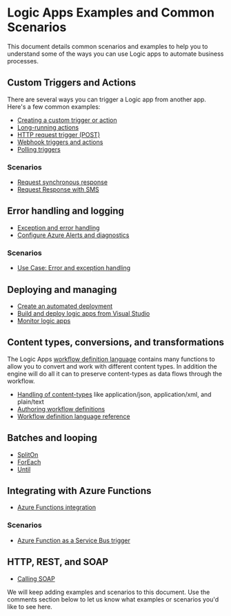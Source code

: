 <properties
   pageTitle="Logic Apps Examples and Scenarios | Microsoft Azure"
   description="See common Logic apps examples and learn how to implement common scenarios"
   services="logic-apps"
   documentationCenter=".net,nodejs,java"
   authors="jeffhollan"
   manager="erikre"
   editor=""/>

<tags
   ms.service="logic-apps"
   ms.devlang="multiple"
   ms.topic="article"
   ms.tgt_pltfrm="na"
   ms.workload="integration"
   ms.date="10/18/2016"
   ms.author="jehollan"/>

# Logic Apps Examples and Common Scenarios

This document details common scenarios and examples to help you to understand some of the ways you can use Logic apps to automate business processes. 

## Custom Triggers and Actions

There are several ways you can trigger a Logic app from another app. Here's a few common examples:

- [Creating a custom trigger or action](app-service-logic-create-api-app.md)
- [Long-running actions](app-service-logic-create-api-app.md)
- [HTTP request trigger (POST)](app-service-logic-http-endpoint.md)
- [Webhook triggers and actions](app-service-logic-create-api-app.md)
- [Polling triggers](app-service-logic-create-api-app.md)

### Scenarios

- [Request synchronous response](app-service-logic-http-endpoint.md)
- [Request Response with SMS](https://channel9.msdn.com/Blogs/Windows-Azure/Azure-Logic-Apps-Walkthrough-Webhook-Functions-and-an-SMS-Bot)

## Error handling and logging

- [Exception and error handling](app-service-logic-exception-handling.md)
- [Configure Azure Alerts and diagnostics](app-service-logic-monitor-your-logic-apps.md)

### Scenarios

- [Use Case: Error and exception handling](app-service-logic-scenario-error-and-exception-handling.md)

## Deploying and managing

- [Create an automated deployment](app-service-logic-create-deploy-template.md)
- [Build and deploy logic apps from Visual Studio](app-service-logic-deploy-from-vs.md)
- [Monitor logic apps](app-service-logic-monitor-your-logic-apps.md)

## Content types, conversions, and transformations

The Logic Apps [workflow definition language](http://aka.ms/logicappsdocs) contains many functions to allow you to convert and work with different content types.  In addition the engine will do all it can to preserve content-types as data flows through the workflow.

- [Handling of content-types](app-service-logic-content-type.md) like application/json, application/xml, and plain/text
- [Authoring workflow definitions](app-service-logic-author-definitions.md)
- [Workflow definition language reference](http://aka.ms/logicappsdocs)

## Batches and looping

- [SplitOn](app-service-logic-loops-and-scopes.md)
- [ForEach](app-service-logic-loops-and-scopes.md)
- [Until](app-service-logic-loops-and-scopes.md)

## Integrating with Azure Functions

- [Azure Functions integration](app-service-logic-azure-functions.md)

### Scenarios

- [Azure Function as a Service Bus trigger](app-service-logic-scenario-function-sb-trigger.md)

## HTTP, REST, and SOAP

 - [Calling SOAP](https://blogs.msdn.microsoft.com/logicapps/2016/04/07/using-soap-services-with-logic-apps/)


We will keep adding examples and scenarios to this document. Use the comments section below to let us know what examples or scenarios you'd like to see here.